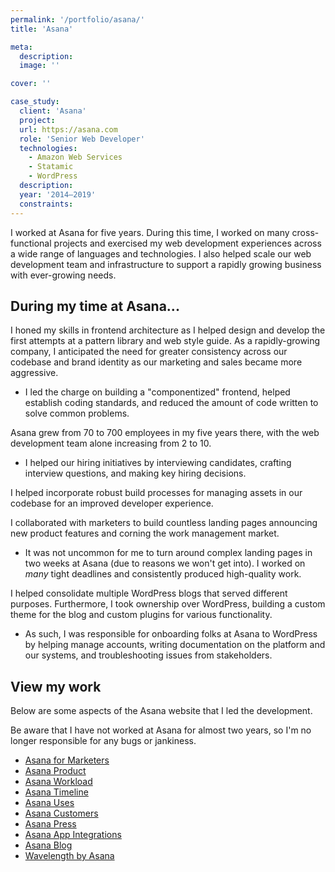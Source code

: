 ```yaml
---
permalink: '/portfolio/asana/'
title: 'Asana'

meta: 
  description: 
  image: ''

cover: ''

case_study: 
  client: 'Asana'
  project:
  url: https://asana.com
  role: 'Senior Web Developer'
  technologies:
    - Amazon Web Services
    - Statamic
    - WordPress
  description:
  year: '2014–2019'
  constraints: 
---
```


<p class="_text-h5">I worked at Asana for five years. During this time, I worked on many cross-functional projects and exercised my web development experiences across a wide range of languages and technologies. I also helped scale our web development team and infrastructure to support a rapidly growing business with ever-growing needs.</p>

## During my time at Asana...

I honed my skills in frontend architecture as I helped design and develop the first attempts at a pattern library and web style guide. As a rapidly-growing company, I anticipated the need for greater consistency across our codebase and brand identity as our marketing and sales became more aggressive. 
- I led the charge on building a "componentized" frontend, helped establish coding standards, and reduced the amount of code written to solve common problems.

Asana grew from 70 to 700 employees in my five years there, with the web development team alone increasing from 2 to 10. 
- I helped our hiring initiatives by interviewing candidates, crafting interview questions, and making key hiring decisions.

I helped incorporate robust build processes for managing assets in our codebase for an improved developer experience.

I collaborated with marketers to build countless landing pages announcing new product features and corning the work management market.
  - It was not uncommon for me to turn around complex landing pages in two weeks at Asana (due to reasons we won't get into). I worked on _many_ tight deadlines and consistently produced high-quality work.

I helped consolidate multiple WordPress blogs that served different purposes. Furthermore, I took ownership over WordPress, building a custom theme for the blog and custom plugins for various functionality. 
  - As such, I was responsible for onboarding folks at Asana to WordPress by helping manage accounts, writing documentation on the platform and our systems, and troubleshooting issues from stakeholders.

## View my work

Below are some aspects of the Asana website that I led the development. 

Be aware that I have not worked at Asana for almost two years, so I'm no longer responsible for any bugs or jankiness.

- [Asana for Marketers](https://asana.com/teams/marketing)
- [Asana Product](https://asana.com/product)
- [Asana Workload](https://asana.com/product/workload)
- [Asana Timeline](https://asana.com/product/timeline)
- [Asana Uses](https://asana.com/uses)
- [Asana Customers](https://asana.com/customers)
- [Asana Press](https://asana.com/press)
- [Asana App Integrations](https://asana.com/apps)
- [Asana Blog](https://blog.asana.com/)
- [Wavelength by Asana](https://wavelength.asana.com/)